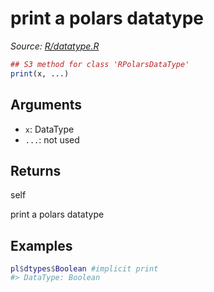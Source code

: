 # print a polars datatype

*Source: [R/datatype.R](https://github.com/pola-rs/r-polars/tree/main/R/datatype.R)*

```r
## S3 method for class 'RPolarsDataType'
print(x, ...)
```

## Arguments

- `x`: DataType
- `...`: not used

## Returns

self

print a polars datatype

## Examples

<pre class='r-example'><code><span class='r-in'><span><span class='va'>pl</span><span class='op'>$</span><span class='va'>dtypes</span><span class='op'>$</span><span class='va'>Boolean</span> <span class='co'>#implicit print</span></span></span>
<span class='r-out co'><span class='r-pr'>#&gt;</span> DataType: Boolean</span>
 </code></pre>